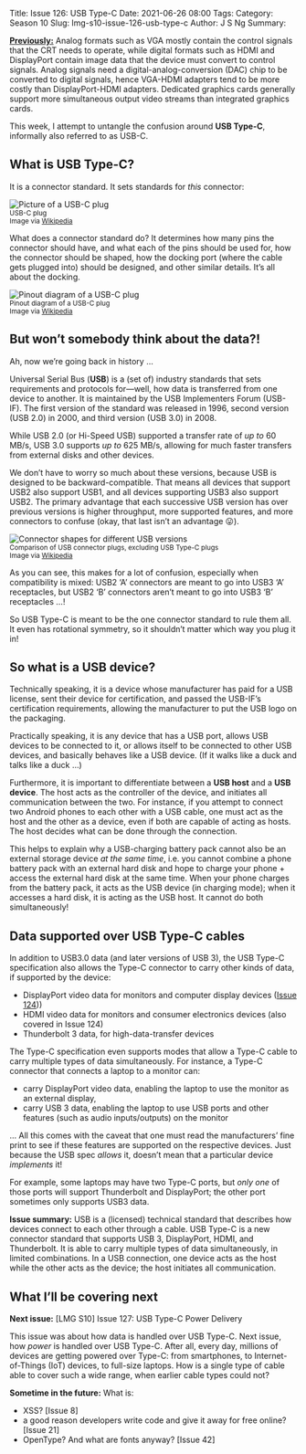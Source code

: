 Title: Issue 126: USB Type-C
Date: 2021-06-26 08:00
Tags: 
Category: Season 10
Slug: lmg-s10-issue-126-usb-type-c
Author: J S Ng
Summary: 

[**Previously:**](https://buttondown.email/laymansguide/archive/) Analog formats such as VGA mostly contain the control signals that the CRT needs to operate, while digital formats such as HDMI and DisplayPort contain image data that the device must convert to control signals. Analog signals need a digital-analog-conversion (DAC) chip to be converted to digital signals, hence VGA-HDMI adapters tend to be more costly than DisplayPort-HDMI adapters. Dedicated graphics cards generally support more simultaneous output video streams than integrated graphics cards.

This week, I attempt to untangle the confusion around **USB Type-C**, informally also referred to as USB-C.

## What is USB Type-C?

It is a connector standard. It sets standards for *this* connector:

![Picture of a USB-C plug]({attach}/season10/issue126/issue126_01.jpg)<br />
<small>USB-C plug<br />Image via [Wikipedia](https://en.wikipedia.org/wiki/USB-C)</small>

What does a connector standard do? It determines how many pins the connector should have, and what each of the pins should be used for, how the connector should be shaped, how the docking port (where the cable gets plugged into) should be designed, and other similar details. It’s all about the docking.

![Pinout diagram of a USB-C plug]({attach}/season10/issue126/issue126_02.png)<br />
<small>Pinout diagram of a USB-C plug<br />Image via [Wikipedia](https://en.wikipedia.org/wiki/USB-C)</small>

## But won’t somebody think about the data?!

Ah, now we’re going back in history …

Universal Serial Bus (**USB**) is a (set of) industry standards that sets requirements and protocols for—well, how data is transferred from one device to another. It is maintained by the USB Implementers Forum (USB-IF). The first version of the standard was released in 1996, second version (USB 2.0) in 2000, and third version (USB 3.0) in 2008.

While USB 2.0 (or Hi-Speed USB) supported a transfer rate of *up to* 60 MB/s, USB 3.0 supports *up to* 625 MB/s, allowing for much faster transfers from external disks and other devices.

We don’t have to worry so much about these versions, because USB is designed to be backward-compatible. That means all devices that support USB2 also support USB1, and all devices supporting USB3 also support USB2. The primary advantage that each successive USB version has over previous versions is higher throughput, more supported features, and more connectors to confuse (okay, that last isn’t an advantage 😛).

![Connector shapes for different USB versions]({attach}/season10/issue126/issue126_03.png)<br />
<small>Comparison of USB connector plugs, excluding USB Type-C plugs<br />Image via [Wikipedia](https://en.wikipedia.org/wiki/USB_hardware)</small>

As you can see, this makes for a lot of confusion, especially when compatibility is mixed: USB2 ‘A’ connectors are meant to go into USB3 ‘A’ receptacles, but USB2 ‘B’ connectors aren’t meant to go into USB3 ‘B’ receptacles …!

So USB Type-C is meant to be the one connector standard to rule them all. It even has rotational symmetry, so it shouldn’t matter which way you plug it in!

## So what is a USB device?

Technically speaking, it is a device whose manufacturer has paid for a USB license, sent their device for certification, and passed the USB-IF’s certification requirements, allowing the manufacturer to put the USB logo on the packaging.

Practically speaking, it is any device that has a USB port, allows USB devices to be connected to it, or allows itself to be connected to other USB devices, and basically behaves like a USB device. (If it walks like a duck and talks like a duck …)

Furthermore, it is important to differentiate between a **USB host** and a **USB device**. The host acts as the controller of the device, and initiates all communication between the two. For instance, if you attempt to connect two Android phones to each other with a USB cable, one must act as the host and the other as a device, even if both are capable of acting as hosts. The host decides what can be done through the connection.

This helps to explain why a USB-charging battery pack cannot also be an external storage device *at the same time*, i.e. you cannot combine a phone battery pack with an external hard disk and hope to charge your phone + access the external hard disk at the same time. When your phone charges from the battery pack, it acts as the USB device (in charging mode); when it accesses a hard disk, it is acting as the USB host. It cannot do both simultaneously!

## Data supported over USB Type-C cables

In addition to USB3.0 data (and later versions of USB 3), the USB Type-C specification also allows the Type-C connector to carry other kinds of data, if supported by the device:

- DisplayPort video data for monitors and computer display devices ([Issue 124]({filename}/season10/issue124/issue124.md)))
- HDMI video data for monitors and consumer electronics devices (also covered in Issue 124)
- Thunderbolt 3 data, for high-data-transfer devices

The Type-C specification even supports modes that allow a Type-C cable to carry multiple types of data simultaneously. For instance, a Type-C connector that connects a laptop to a monitor can:

- carry DisplayPort video data, enabling the laptop to use the monitor as an external display,
- carry USB 3 data, enabling the laptop to use USB ports and other features (such as audio inputs/outputs) on the monitor

… All this comes with the caveat that one must read the manufacturers’ fine print to see if these features are supported on the respective devices. Just because the USB spec *allows* it, doesn’t mean that a particular device *implements* it!

For example, some laptops may have two Type-C ports, but *only one* of those ports will support Thunderbolt and DisplayPort; the other port sometimes only supports USB3 data.

**Issue summary:** USB is a (licensed) technical standard that describes how devices connect to each other through a cable. USB Type-C is a new connector standard that supports USB 3, DisplayPort, HDMI, and Thunderbolt. It is able to carry multiple types of data simultaneously, in limited combinations. In a USB connection, one device acts as the host while the other acts as the device; the host initiates all communication.

## What I’ll be covering next

**Next issue:** [LMG S10] Issue 127: USB Type-C Power Delivery

This issue was about how data is handled over USB Type-C. Next issue, how *power* is handled over USB Type-C. After all, every day, millions of devices are getting powered over Type-C: from smartphones, to Internet-of-Things (IoT) devices, to full-size laptops. How is a single type of cable able to cover such a wide range, when earlier cable types could not?

**Sometime in the future:** What is:

- XSS? [Issue 8]
- a good reason developers write code and give it away for free online? [Issue 21]
- OpenType? And what are fonts anyway? [Issue 42]
